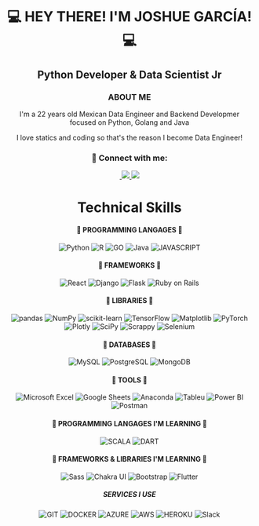 <h1 align="center">💻 HEY THERE! I'M JOSHUE GARCÍA! 💻</h1>
<h2 align="center">Python Developer & Data Scientist Jr</h4>

<h3 align="center"> ABOUT ME </h3>
<p align="center">I'm a 22 years old Mexican Data Engineer and Backend Developmer focused on Python, Golang and Java</p>
<p align="center">I love statics and coding so that's the reason I become Data Engineer!</p>
  
<h3 align="center"> 🤝 Connect with me: </h3>

<div align="center">
  
  <a href="https://www.linkedin.com/in/davettomx/" target="_blank">
    <img src="https://img.shields.io/badge/LinkedIn-20232A?style=for-the-badge&logo=linkedin&logoColor=white" alt="">
  </a>
  
  <a href="https://www.instagram.com/davettomx/">
    <img src="https://img.shields.io/badge/instagram-20232A?style=for-the-badge&logo=instagram&logoColor=white">
  </a>

  <a href="https://www.tiktok.com/@davetto_mx">
    <img src="https://img.shields.io/badge/tiktok-20232A?style=for-the-badge&logo=tiktok&logoColor=white">
  </a>
</div>

<div align="center">
  
# Technical Skills
  
#### 💼 PROGRAMMING LANGAGES 💼
![Python](https://img.shields.io/badge/Python-14354C?style=for-the-badge&logo=python&logoColor=white)
![R](https://img.shields.io/badge/r-14354C?style=for-the-badge&logo=r&logoColor=white)
![GO](https://img.shields.io/badge/Go-14354C?style=for-the-badge&logo=go&logoColor=white)
![Java](https://img.shields.io/badge/Java-14354C?style=for-the-badge&logo=java&logoColor=white)
![JAVASCRIPT](https://img.shields.io/badge/javascript-14354C?style=for-the-badge&logo=javascript&logoColor=white)
<!-- ![RUBY](https://img.shields.io/badge/Ruby-14354C?style=for-the-badge&logo=ruby&logoColor=white) -->
#### 💼 FRAMEWORKS 💼
![React](https://img.shields.io/badge/React-20232A?style=for-the-badge&logo=react&logoColor=61DAFB)
![Django](https://img.shields.io/static/v1?style=for-the-badge&message=Django&color=092E20&logo=Django&logoColor=FFFFFF&label=)
![Flask](https://img.shields.io/badge/Flask-000000?style=for-the-badge&logo=flask&logoColor=white)
![Ruby on Rails](https://img.shields.io/static/v1?style=for-the-badge&message=Ruby+on+Rails&color=CC0000&logo=Ruby+on+Rails&logoColor=FFFFFF&label=)

#### 💼 LIBRARIES 💼
![pandas](https://img.shields.io/static/v1?style=for-the-badge&message=pandas&color=150458&logo=pandas&logoColor=FFFFFF&label=)
![NumPy](https://img.shields.io/static/v1?style=for-the-badge&message=NumPy&color=013243&logo=NumPy&logoColor=FFFFFF&label=)
![scikit-learn](https://img.shields.io/static/v1?style=for-the-badge&message=scikit-learn&color=222222&logo=scikit-learn&logoColor=F7931E&label=)
![TensorFlow](https://img.shields.io/badge/TensorFlow-FF6F00?style=for-the-badge&logo=tensorflow&logoColor=white)
![Matplotlib](https://img.shields.io/static/v1?style=for-the-badge&message=Matplotlib&color=3F4F75&logo=Plotly&logoColor=FFFFFF&label=)
![PyTorch](https://img.shields.io/static/v1?style=for-the-badge&message=PyTorch&color=EE4C2C&logo=PyTorch&logoColor=FFFFFF&label=)
![Plotly](https://img.shields.io/static/v1?style=for-the-badge&message=Plotly&color=3F4F75&logo=Plotly&logoColor=FFFFFF&label=)
![SciPy](https://img.shields.io/static/v1?style=for-the-badge&message=SciPy&color=222222&logo=SciPy&logoColor=8CAAE6&label=)
![Scrappy](https://img.shields.io/static/v1?style=for-the-badge&message=Scrappy&color=013243&logoColor=FFFFFF&label=)
![Selenium](https://img.shields.io/badge/Selenium-404D59?style=for-the-badge)

#### 💼 DATABASES 💼
![MySQL](https://img.shields.io/static/v1?style=for-the-badge&message=MySQL&color=4479A1&logo=MySQL&logoColor=FFFFFF&label=)
![PostgreSQL](https://img.shields.io/static/v1?style=for-the-badge&message=PostgreSQL&color=4169E1&logo=PostgreSQL&logoColor=FFFFFF&label=)
![MongoDB](https://img.shields.io/static/v1?style=for-the-badge&message=MongoDB&color=47A248&logo=MongoDB&logoColor=FFFFFF&label=)

#### 💼 TOOLS 💼
![Microsoft Excel](https://img.shields.io/static/v1?style=for-the-badge&message=Microsoft+Excel&color=217346&logo=Microsoft+Excel&logoColor=FFFFFF&label=)
![Google Sheets](https://img.shields.io/badge/Google%20Sheets-34A853?style=for-the-badge&logo=google-sheets&logoColor=white)
![Anaconda](https://img.shields.io/static/v1?style=for-the-badge&message=Anaconda&color=44A833&logo=Anaconda&logoColor=FFFFFF&label=)
![Tableu](https://img.shields.io/badge/Tableau-E97627?style=for-the-badge&logo=Tableau&logoColor=white)
![Power BI](https://img.shields.io/static/v1?style=for-the-badge&message=Power+BI&color=222222&logo=Power+BI&logoColor=F2C811&label=)
![Postman](https://img.shields.io/static/v1?style=for-the-badge&message=Postman&color=FF6C37&logo=Postman&logoColor=FFFFFF&label=)

#### 💼 PROGRAMMING LANGAGES I'M LEARNING 💼
![SCALA](https://img.shields.io/badge/Scala-20232A?style=for-the-badge&logo=scala&logoColor=white)
![DART](https://img.shields.io/badge/dart-20232A?style=for-the-badge&logo=dart&logoColor=white)

#### 💼 FRAMEWORKS & LIBRARIES I'M LEARNING  💼
![Sass](https://img.shields.io/static/v1?style=for-the-badge&message=Sass&color=CC6699&logo=Sass&logoColor=FFFFFF&label=)
![Chakra UI](https://img.shields.io/static/v1?style=for-the-badge&message=Chakra+UI&color=319795&logo=Chakra+UI&logoColor=FFFFFF&label=)
![Bootstrap](https://img.shields.io/static/v1?style=for-the-badge&message=Bootstrap&color=7952B3&logo=Bootstrap&logoColor=FFFFFF&label=)
![Flutter](https://img.shields.io/static/v1?style=for-the-badge&message=Flutter&color=02569B&logo=Flutter&logoColor=FFFFFF&label=)

##### SERVICES I USE
![GIT](https://img.shields.io/badge/GIT-E44C30?style=for-the-badge&logo=git&logoColor=white)
![DOCKER](https://img.shields.io/badge/docker-14354C?style=for-the-badge&logo=docker&logoColor=white)
![AZURE](https://img.shields.io/badge/Microsoft_Azure-0089D6?style=for-the-badge&logo=microsoft-azure&logoColor=white)
![AWS](https://img.shields.io/badge/Amazon_AWS-232F3E?style=for-the-badge&logo=amazon-aws&logoColor=white)
![HEROKU](https://img.shields.io/badge/Heroku-430098?style=for-the-badge&logo=heroku&logoColor=white)
![Slack](https://img.shields.io/static/v1?style=for-the-badge&message=Slack&color=4A154B&logo=Slack&logoColor=FFFFFF&label=)
</div>
